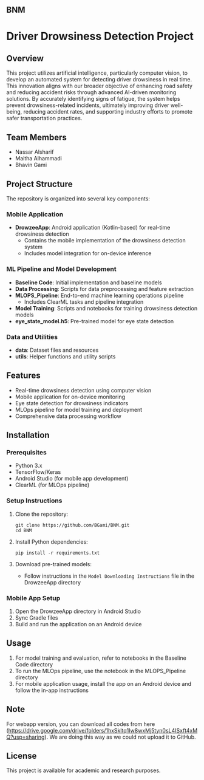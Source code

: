 ## BNM
# Driver Drowsiness Detection Project

## Overview
This project utilizes artificial intelligence, particularly computer vision, to develop an automated system for detecting driver drowsiness in real time. This innovation aligns with our broader objective of enhancing road safety and reducing accident risks through advanced AI-driven monitoring solutions. By accurately identifying signs of fatigue, the system helps prevent drowsiness-related incidents, ultimately improving driver well-being, reducing accident rates, and supporting industry efforts to promote safer transportation practices.

## Team Members
- Nassar Alsharif
- Maitha Alhammadi
- Bhavin Gami

## Project Structure
The repository is organized into several key components:

### Mobile Application
- **DrowzeeApp**: Android application (Kotlin-based) for real-time drowsiness detection
  - Contains the mobile implementation of the drowsiness detection system
  - Includes model integration for on-device inference

### ML Pipeline and Model Development
- **Baseline Code**: Initial implementation and baseline models
- **Data Processing**: Scripts for data preprocessing and feature extraction
- **MLOPS_Pipeline**: End-to-end machine learning operations pipeline
  - Includes ClearML tasks and pipeline integration
- **Model Training**: Scripts and notebooks for training drowsiness detection models
- **eye_state_model.h5**: Pre-trained model for eye state detection

### Data and Utilities
- **data**: Dataset files and resources
- **utils**: Helper functions and utility scripts

## Features
- Real-time drowsiness detection using computer vision
- Mobile application for on-device monitoring
- Eye state detection for drowsiness indicators
- MLOps pipeline for model training and deployment
- Comprehensive data processing workflow

## Installation

### Prerequisites
- Python 3.x
- TensorFlow/Keras
- Android Studio (for mobile app development)
- ClearML (for MLOps pipeline)

### Setup Instructions
1. Clone the repository:
   ```
   git clone https://github.com/BGami/BNM.git
   cd BNM
   ```

2. Install Python dependencies:
   ```
   pip install -r requirements.txt
   ```

3. Download pre-trained models:
   - Follow instructions in the `Model Downloading Instructions` file in the DrowzeeApp directory

### Mobile App Setup
1. Open the DrowzeeApp directory in Android Studio
2. Sync Gradle files
3. Build and run the application on an Android device

## Usage
1. For model training and evaluation, refer to notebooks in the Baseline Code directory
2. To run the MLOps pipeline, use the notebook in the MLOPS_Pipeline directory
3. For mobile application usage, install the app on an Android device and follow the in-app instructions

## Note
For webapp version, you can download all codes from here (https://drive.google.com/drive/folders/1hxSkltq1Iw8wxMj5tyn0sL4ISxft4xMQ?usp=sharing). We are doing this way as we could not upload it to GitHub.

## License
This project is available for academic and research purposes.
